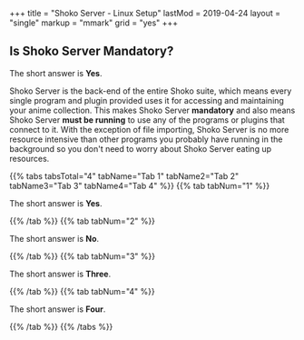 +++
title = "Shoko Server - Linux Setup"
lastMod = 2019-04-24
layout = "single"
markup = "mmark"
grid = "yes"
+++

## Is Shoko Server Mandatory?

The short answer is **Yes**.

Shoko Server is the back-end of the entire Shoko suite, which means every single program and plugin provided uses it for accessing and maintaining your anime collection. This makes Shoko Server **mandatory** and also means Shoko Server **must be running** to use any of the programs or plugins that connect to it. With the exception of file importing, Shoko Server is no more resource intensive than other programs you probably have running in the background so you don't need to worry about Shoko Server eating up resources.

{{% tabs tabsTotal="4" tabName="Tab 1" tabName2="Tab 2" tabName3="Tab 3" tabName4="Tab 4" %}}
{{% tab tabNum="1" %}}

The short answer is **Yes**.

{{% /tab %}}
{{% tab tabNum="2" %}}

The short answer is **No**.

{{% /tab %}}
{{% tab tabNum="3" %}}

The short answer is **Three**.

{{% /tab %}}
{{% tab tabNum="4" %}}

The short answer is **Four**.

{{% /tab %}}
{{% /tabs %}}